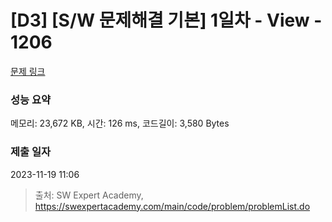 # [D3] [S/W 문제해결 기본] 1일차 - View - 1206 

[문제 링크](https://swexpertacademy.com/main/code/problem/problemDetail.do?contestProbId=AV134DPqAA8CFAYh) 

### 성능 요약

메모리: 23,672 KB, 시간: 126 ms, 코드길이: 3,580 Bytes

### 제출 일자

2023-11-19 11:06



> 출처: SW Expert Academy, https://swexpertacademy.com/main/code/problem/problemList.do
